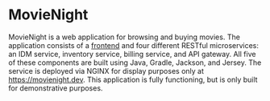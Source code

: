 # MovieNight
MovieNight is a web application for browsing and buying movies. The application consists of a [frontend](https://movienight.dev) and four different RESTful microservices: an IDM service, inventory service, billing service, and API gateway. All five of these components are built using Java, Gradle, Jackson, and Jersey. The service is deployed via NGINX for display purposes only at https://movienight.dev. This application is fully functioning, but is only built for demonstrative purposes.
